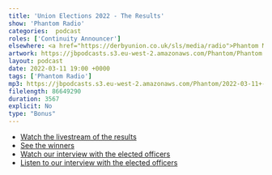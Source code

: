 ```yaml
---
title: 'Union Elections 2022 - The Results'
show: 'Phantom Radio'
categories:  podcast
roles: ['Continuity Announcer']
elsewhere: <a href="https://derbyunion.co.uk/sls/media/radio">Phantom Media</a>
artwork: https://jbpodcasts.s3.eu-west-2.amazonaws.com/Phantom/Phantom.jpg
layout: podcast
date: 2022-03-11 19:00 +0000
tags: ['Phantom Radio']
mp3: https://jbpodcasts.s3.eu-west-2.amazonaws.com/Phantom/2022-03-11+-+Election+Results.mp3
filelength: 86649290
duration: 3567  
explicit: No
type: "Bonus"
---
```


* [Watch the livestream of the results](https://fb.watch/bIulanreSo/)
* [See the winners](https://www.derbyunion.co.uk/news/article/6013/Officer-Elections-2022/)
* [Watch our interview with the elected officers](https://fb.watch/bIuy-aX8N_/)
* [Listen to our interview with the elected officers](https://anchor.fm/phantomradio/episodes/Union-Elections-2022---Officers-Interview-e1fk3r9)
